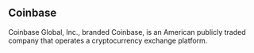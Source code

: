 ## Coinbase

Coinbase Global, Inc., branded Coinbase, is an American publicly traded company that operates a cryptocurrency exchange platform.